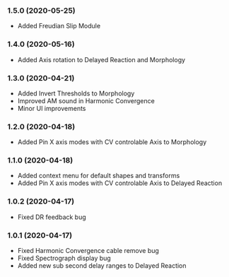 ### 1.5.0 (2020-05-25)
- Added Freudian Slip Module

### 1.4.0 (2020-05-16)
- Added Axis rotation to Delayed Reaction and Morphology

### 1.3.0 (2020-04-21)
- Added Invert Thresholds to Morphology
- Improved AM sound in Harmonic Convergence
- Minor UI improvements

### 1.2.0 (2020-04-18)
- Added Pin X axis modes with CV controlable Axis to Morphology

### 1.1.0 (2020-04-18)
- Added context menu for default shapes and transforms
- Added Pin X axis modes with CV controlable Axis to Delayed Reaction

### 1.0.2 (2020-04-17)
- Fixed DR feedback bug

### 1.0.1 (2020-04-17)
- Fixed Harmonic Convergence cable remove bug
- Fixed Spectrograph display bug
- Added new sub second delay ranges to Delayed Reaction

